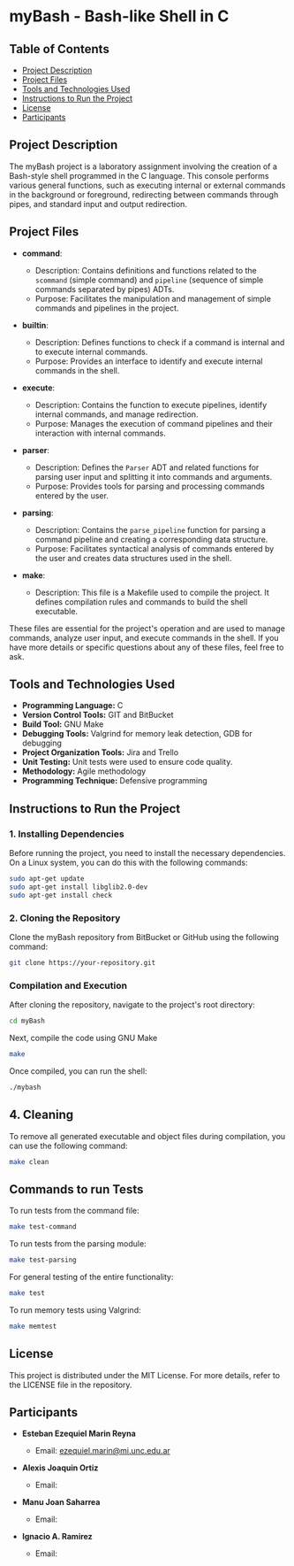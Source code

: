 # myBash - Bash-like Shell in C

## Table of Contents

- [Project Description](#project-description)
- [Project Files](#project-files)
- [Tools and Technologies Used](#tools-and-technologies-used)
- [Instructions to Run the Project](#instructions-to-run-the-project)
- [License](#license)
- [Participants](#participants)

## Project Description

The myBash project is a laboratory assignment involving the creation of a Bash-style shell programmed in the C language. This console performs various general functions, such as executing internal or external commands in the background or foreground, redirecting between commands through pipes, and standard input and output redirection.

## Project Files

- **command**:
  - Description: Contains definitions and functions related to the `scommand` (simple command) and `pipeline` (sequence of simple commands separated by pipes) ADTs.
  - Purpose: Facilitates the manipulation and management of simple commands and pipelines in the project.

- **builtin**:
  - Description: Defines functions to check if a command is internal and to execute internal commands.
  - Purpose: Provides an interface to identify and execute internal commands in the shell.

- **execute**:
  - Description: Contains the function to execute pipelines, identify internal commands, and manage redirection.
  - Purpose: Manages the execution of command pipelines and their interaction with internal commands.

- **parser**:
  - Description: Defines the `Parser` ADT and related functions for parsing user input and splitting it into commands and arguments.
  - Purpose: Provides tools for parsing and processing commands entered by the user.

- **parsing**:
  - Description: Contains the `parse_pipeline` function for parsing a command pipeline and creating a corresponding data structure.
  - Purpose: Facilitates syntactical analysis of commands entered by the user and creates data structures used in the shell.

- **make**:
  - Description: This file is a Makefile used to compile the project. It defines compilation rules and commands to build the shell executable.

These files are essential for the project's operation and are used to manage commands, analyze user input, and execute commands in the shell. If you have more details or specific questions about any of these files, feel free to ask.

## Tools and Technologies Used

- **Programming Language:** C
- **Version Control Tools:** GIT and BitBucket
- **Build Tool:** GNU Make
- **Debugging Tools:** Valgrind for memory leak detection, GDB for debugging
- **Project Organization Tools:** Jira and Trello
- **Unit Testing:** Unit tests were used to ensure code quality.
- **Methodology:** Agile methodology
- **Programming Technique:** Defensive programming

## Instructions to Run the Project

### 1. Installing Dependencies

Before running the project, you need to install the necessary dependencies. On a Linux system, you can do this with the following commands:

```bash
sudo apt-get update
sudo apt-get install libglib2.0-dev
sudo apt-get install check
```

### 2. Cloning the Repository

Clone the myBash repository from BitBucket or GitHub using the following command:

```bash
git clone https://your-repository.git
```

### Compilation and Execution

After cloning the repository, navigate to the project's root directory:

```bash
cd myBash
```

Next, compile the code using GNU Make
```bash
make
```
Once compiled, you can run the shell:
```bash
./mybash
```

## 4. Cleaning

To remove all generated executable and object files during compilation, you can use the following command:

```bash
make clean
```

## Commands to run Tests
To run tests from the command file:

```bash
make test-command
```

To run tests from the parsing module:

```bash
make test-parsing
```

For general testing of the entire functionality:

```bash
make test
```

To run memory tests using Valgrind:

```bash
make memtest
```

## License

This project is distributed under the MIT License. For more details, refer to the LICENSE file in the repository.

## Participants


- **Esteban Ezequiel Marin Reyna**
  - Email: ezequiel.marin@mi.unc.edu.ar

- **Alexis Joaquin Ortiz**
  - Email: 

- **Manu Joan Saharrea**
  - Email: 

- **Ignacio A. Ramirez**
  - Email: 
